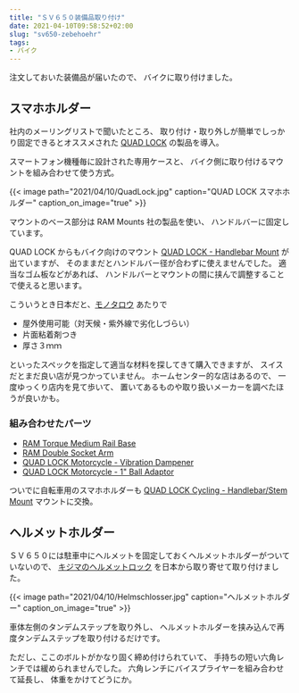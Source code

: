 ```yaml
---
title: "ＳＶ６５０装備品取り付け"
date: 2021-04-10T09:58:52+02:00
slug: "sv650-zebehoehr"
tags:
- バイク
---
```

注文しておいた装備品が届いたので、
バイクに取り付けました。

## スマホホルダー

社内のメーリングリストで聞いたところ、
取り付け・取り外しが簡単でしっかり固定できるとオススメされた [QUAD LOCK](https://www.quadlockcase.eu/) の製品を導入。

スマートフォン機種毎に設計された専用ケースと、
バイク側に取り付けるマウントを組み合わせて使う方式。

{{< image
    path="2021/04/10/QuadLock.jpg"
    caption="QUAD LOCK スマホホルダー"
    caption_on_image="true" >}}

マウントのベース部分は RAM Mounts 社の製品を使い、
ハンドルバーに固定しています。

QUAD LOCK からもバイク向けのマウント [QUAD LOCK - Handlebar Mount](https://www.quadlockcase.eu/collections/shop-mounts/products/motorcycle-mount?variant=40794347408) が出ていますが、
そのままだとハンドルバー径が合わずに使えませんでした。
適当なゴム板などがあれば、
ハンドルバーとマウントの間に挟んで調整することで使えると思います。

こういうとき日本だと、[モノタロウ](https://www.monotaro.com/) あたりで

* 屋外使用可能（対天候・紫外線で劣化しづらい）
* 片面粘着剤つき
* 厚さ３ｍｍ

といったスペックを指定して適当な材料を探してきて購入できますが、
スイスだとまだ良い店が見つかっていません。
ホームセンター的な店はあるので、
一度ゆっくり店内を見て歩いて、
置いてあるものや取り扱いメーカーを調べたほうが良いかも。

### 組み合わせたパーツ
* [RAM Torque Medium Rail Base](https://www.rammount.com/part/RAM-B-408-75-1U)
* [RAM Double Socket Arm](https://www.rammount.com/part/RAM-B-201U-A)
* [QUAD LOCK Motorcycle - Vibration Dampener](https://www.quadlockcase.eu/collections/accessories/products/vibration-dampener?variant=32835175874642)
* [QUAD LOCK Motorcycle - 1" Ball Adaptor](https://www.quadlockcase.eu/collections/shop-mounts/products/1-ball-adaptor-motorcycle?variant=12399881650285)

ついでに自転車用のスマホホルダーも [QUAD LOCK Cycling - Handlebar/Stem Mount](https://www.quadlockcase.eu/collections/shop-mounts/products/bike-mount?variant=262854443024) マウントに交換。

## ヘルメットホルダー

ＳＶ６５０には駐車中にヘルメットを固定しておくヘルメットホルダーがついていないので、
[キジマのヘルメットロック](https://www.kijima.info/sv650.html) を日本から取り寄せて取り付けました。

{{< image
    path="2021/04/10/Helmschlosser.jpg"
    caption="ヘルメットホルダー"
    caption_on_image="true" >}}

車体左側のタンデムステップを取り外し、
ヘルメットホルダーを挟み込んで再度タンデムステップを取り付けるだけです。

ただし、ここのボルトがかなり固く締め付けられていて、
手持ちの短い六角レンチでは緩められませんでした。
六角レンチにバイスプライヤーを組み合わせて延長し、
体重をかけてどうにか。
